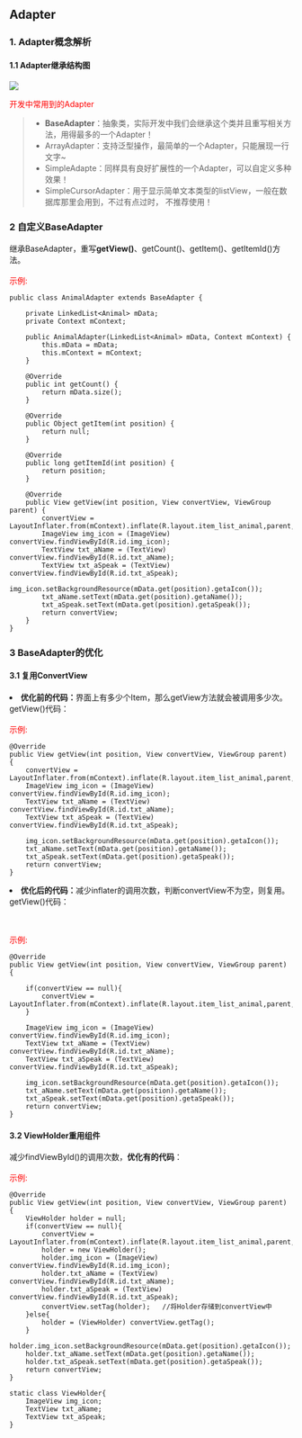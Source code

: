 <h2>Adapter</h2>
<h3>1. Adapter概念解析</h3>
<h4>1.1 Adapter继承结构图</h4>

![](http://www.runoob.com/wp-content/uploads/2015/09/77919389.jpg)

<font color="ff0000">开发中常用到的Adapter</font><br>

<blockquote><ul>
<li><strong>BaseAdapter</strong>：抽象类，实际开发中我们会继承这个类并且重写相关方法，用得最多的一个Adapter！</li>
<li>ArrayAdapter：支持泛型操作，最简单的一个Adapter，只能展现一行文字~</li>
<li>SimpleAdapte：同样具有良好扩展性的一个Adapter，可以自定义多种效果！</li>
<li>SimpleCursorAdapter：用于显示简单文本类型的listView，一般在数据库那里会用到，不过有点过时，
不推荐使用！</li>
</ul>
</blockquote>

<h3>2 自定义BaseAdapter</h3>
继承BaseAdapter，重写<strong>getView()</strong>、getCount()、getItem()、getItemId()方法。
<br><br>
<font color="ff0000">示例:</font><br>

```
public class AnimalAdapter extends BaseAdapter {

    private LinkedList<Animal> mData;
    private Context mContext;

    public AnimalAdapter(LinkedList<Animal> mData, Context mContext) {
        this.mData = mData;
        this.mContext = mContext;
    }

    @Override
    public int getCount() {
        return mData.size();
    }

    @Override
    public Object getItem(int position) {
        return null;
    }

    @Override
    public long getItemId(int position) {
        return position;
    }

    @Override
    public View getView(int position, View convertView, ViewGroup parent) {
        convertView = LayoutInflater.from(mContext).inflate(R.layout.item_list_animal,parent,false);
        ImageView img_icon = (ImageView) convertView.findViewById(R.id.img_icon);
        TextView txt_aName = (TextView) convertView.findViewById(R.id.txt_aName);
        TextView txt_aSpeak = (TextView) convertView.findViewById(R.id.txt_aSpeak);
        img_icon.setBackgroundResource(mData.get(position).getaIcon());
        txt_aName.setText(mData.get(position).getaName());
        txt_aSpeak.setText(mData.get(position).getaSpeak());
        return convertView;
    }
}
```

<h3>3 BaseAdapter的优化</h3>
<h4>3.1 复用ConvertView</h4>
<li><Strong>优化前的代码：</strong>界面上有多少个Item，那么getView方法就会被调用多少次。getView()代码：
<br><br>
<font color="ff0000">示例:</font><br>

```
@Override
public View getView(int position, View convertView, ViewGroup parent) {
    convertView = LayoutInflater.from(mContext).inflate(R.layout.item_list_animal,parent,false);
    ImageView img_icon = (ImageView) convertView.findViewById(R.id.img_icon);
    TextView txt_aName = (TextView) convertView.findViewById(R.id.txt_aName);
    TextView txt_aSpeak = (TextView) convertView.findViewById(R.id.txt_aSpeak);

    img_icon.setBackgroundResource(mData.get(position).getaIcon());
    txt_aName.setText(mData.get(position).getaName());
    txt_aSpeak.setText(mData.get(position).getaSpeak());
    return convertView;
}
```
<li><Strong>优化后的代码：</strong>减少inflater的调用次数，判断convertView不为空，则复用。getView()代码：

<br><br>
<font color="ff0000">示例:</font><br>

```
@Override
public View getView(int position, View convertView, ViewGroup parent) {

    if(convertView == null){
        convertView = LayoutInflater.from(mContext).inflate(R.layout.item_list_animal,parent,false);
    }

    ImageView img_icon = (ImageView) convertView.findViewById(R.id.img_icon);
    TextView txt_aName = (TextView) convertView.findViewById(R.id.txt_aName);
    TextView txt_aSpeak = (TextView) convertView.findViewById(R.id.txt_aSpeak);

    img_icon.setBackgroundResource(mData.get(position).getaIcon());
    txt_aName.setText(mData.get(position).getaName());
    txt_aSpeak.setText(mData.get(position).getaSpeak());
    return convertView;
}
```

<h4>3.2 ViewHolder重用组件</h4>
减少findViewById()的调用次数，<strong>优化有的代码</strong>：
<br><br>
<font color="ff0000">示例:</font><br>

```
@Override
public View getView(int position, View convertView, ViewGroup parent) {
    ViewHolder holder = null;
    if(convertView == null){
        convertView = LayoutInflater.from(mContext).inflate(R.layout.item_list_animal,parent,false);
        holder = new ViewHolder();
        holder.img_icon = (ImageView) convertView.findViewById(R.id.img_icon);
        holder.txt_aName = (TextView) convertView.findViewById(R.id.txt_aName);
        holder.txt_aSpeak = (TextView) convertView.findViewById(R.id.txt_aSpeak);
        convertView.setTag(holder);   //将Holder存储到convertView中
    }else{
        holder = (ViewHolder) convertView.getTag();
    }
    holder.img_icon.setBackgroundResource(mData.get(position).getaIcon());
    holder.txt_aName.setText(mData.get(position).getaName());
    holder.txt_aSpeak.setText(mData.get(position).getaSpeak());
    return convertView;
}

static class ViewHolder{
    ImageView img_icon;
    TextView txt_aName;
    TextView txt_aSpeak;
}
```

